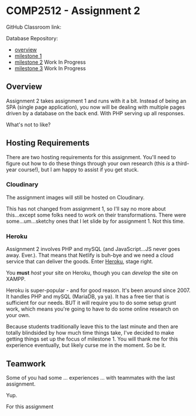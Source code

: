 # COMP2512 - Assignment 2

GitHub Classroom link: 

Database Repository: 

- [overview](#)
- [milestone 1](milestone-01.md)
- [milestone 2](milestone-02.md) Work In Progress
- [milestone 3](milestone-03.md) Work In Progress

## Overview

Assignment 2 takes assignment 1 and runs with it a bit. Instead of being an SPA (single page application), you now will be dealing with multiple pages driven by a database on the back end. With PHP serving up all responses. 

What's not to like?

## Hosting Requirements

There are two hosting requirements for this assignment. You'll need to figure out how to do these things through your own research (this _is_ a third-year course!), but I am happy to assist if you get stuck.

### Cloudinary

The assignment images will still be hosted on Cloudinary.

This has not changed from assignment 1, so I'll say no more about this...except some folks need to work on their transformations. There were some...um...sketchy ones that I let slide by for assignment 1. Not this time.

### Heroku

Assignment 2 involves PHP and mySQL (and JavaScript...JS never goes away. Ever.). That means that Netlify is buh-bye and we need a cloud service that can deliver the goods. Enter [Heroku](https://www.heroku.com/), stage right.

You **must** _host_ your site on Heroku, though you can _develop_ the site on XAMPP. 

Heroku is super-popular - and for good reason. It's been around since 2007. It handles PHP and mySQL (MariaDB, ya ya). It has a free tier that is sufficient for our needs.  BUT it will require you to do some setup grunt work, which means you're going to have to do some online research on your own. 

Because students traditionally leave this to the last minute and then are totally blindsided by how much time things take, I've decided to make getting things set up the focus of milestone 1. You will thank me for this experience eventually, but likely curse me in the moment. So be it.

## Teamwork

Some of you had some ... experiences ... with teammates with the last assignment.

Yup.

For this assignment